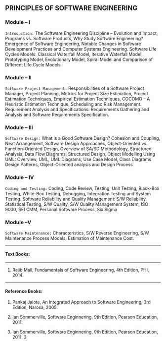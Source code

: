 
## PRINCIPLES OF SOFTWARE ENGINEERING


### Module – I

`Introduction:` The Software Engineering Discipline – Evolution and Impact, Programs 
vs. Software Products, Why Study Software Engineering? Emergence of Software 
Engineering, Notable Changes in Software Development Practices and Computer 
Systems Engineering. 
Software Life Cycles Models: Classical Waterfall Model, Iterative Waterfall Model, 
Prototyping Model, Evolutionary Model, Spiral Model and Comparison of Different 
Life Cycle Models

### Module – II
`Software Project Management:` Responsibilities of a Software Project Manager, 
Project Planning, Metrics for Project Size Estimation, Project Estimation Techniques, 
Empirical Estimation Techniques, COCOMO – A Heuristic Estimation Technique, 
Scheduling and Risk Management. 
Requirement Analysis and Specifications: Requirements Gathering and Analysis and 
Software Requirements Specification. 

### Module – III
`Software Design:` What is a Good Software Design? Cohesion and Coupling, Neat 
Arrangement, 
Software Design Approaches, Object-Oriented vs. Function-Oriented Design, 
Overview of SA/SD Methodology, Structured Analysis, Data Flow Diagrams, 
Structured Design, 
Object Modelling Using UML: Overview, UML, UML Diagrams, Use Case Model, 
Class Diagrams Design Patterns, Object-Oriented analysis and Design Process 

### Module – IV
`Coding and Testing:` Coding, Code Review, Testing, Unit Testing, Black-Box 
Testing, White-Box Testing, Debugging, Integration Testing and System Testing. 
Software Reliability and Quality Management: S/W Reliability, Statistical Testing, 
S/W Quality, S/W Quality Management System, ISO 9000, SEI CMM, Personal 
Software Process, Six Sigma

### Module –V
`Software Maintenance:` Characteristics, S/W Reverse Engineering, S/W Maintenance 
Process Models, Estimation of Maintenance Cost.

---
#### Text Books: 

---
1. Rajib Mall, Fundamentals of Software Engineering, 4th Edition, PHI, 2014. 

---
#### Reference Books: 

1. Pankaj Jalote, An Integrated Approach to Software Engineering, 3rd Edition, Narosa, 2005. 
2. Ian Sommerville, Software Enginnering, 9th Edition, Pearson Education, 2011. 

3. Ian Sommerville, Software Enginnering, 9th Edition, Pearson Education, 2011. 3</font>
   
